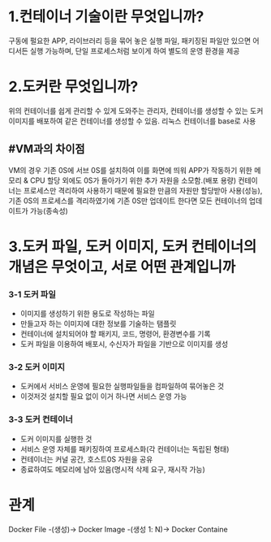# 1.컨테이너 기술이란 무엇입니까?
구동에 펄요한 APP, 라이브러리 등을 묶어 놓은 실행 파일, 패키징된 파일만 있으면 어디서든 실행 가능하며, 단일 프로세스처럼 보이게 하여 별도의 운영 환경을 제공



# 2.도커란 무엇입니까? 
위의 컨테이너를 쉽게 관리할 수 있게 도와주는 관리자, 컨테이너를 생성할 수 있는 도커 이미지를 배포하여 같은 컨테이너를 생성할 수 있음. 리눅스 컨테이너를 base로 사용



## #VM과의 차이점
VM의 경우 기존 0S에 서브 0S를 설치하여 이를 화면에 띄워 APP가 작동하기 위한 메모리 & CPU 할당 외에도 0S가 돌아가기 위한 추가 자원을 소모함.(배포 용량) 컨테이너는 프로세스만 격리하여 사용하기 때문에 필요한 만큼의 자원만 할당받아 사용(성능), 기존 0S의 프로세스를 격리하였기에 기존 0S만 업데이트 한다면 모든 컨테이너의 업데이트가 가능(종속성)



# 3.도커 파일, 도커 이미지, 도커 컨테이너의 개념은 무엇이고, 서로 어떤 관계입니까

### 3-1 도커 파일
- 이미지를 생성하기 위한 용도로 작성하는 파일
- 만들고자 하는 이미지에 대한 정보를 기술하는 탬플릿
- 컨테이너에 설치되어야 할 패키지, 코드, 명령어, 환경변수를 기록
- 도커 파일을 이용하여 배포시, 수신자가 파일을 기반으로 이미지를 생성

### 3-2 도커 이미지
- 도커에서 서비스 운영에 필요한 실행파일들을 컴파일하여 묶어놓은 것
- 이것저것 설치할 필요 없이 이거 하나면 서비스 운영 가능

### 3-3 도커 컨테이너
- 도커 이미지를 실행한 것
- 서비스 운영 자체를 패키징하여 프로세스화(각 컨테이너는 독립된 형태)
- 컨테이너는 커널 공간, 호스트0S 자원을 공유
- 종료하여도 메모리에 남아 있음(명시적 삭제 요구, 재시작 가능)


# 관계 
Docker File -(생성)-> Docker Image -(생성 1: N)-> Docker Containe
